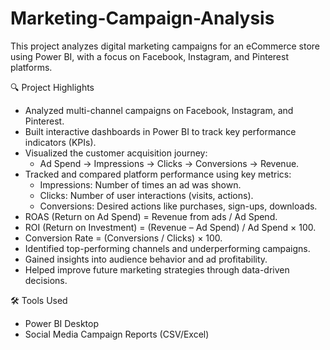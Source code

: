# Marketing-Campaign-Analysis
This project analyzes digital marketing campaigns for an eCommerce store using Power BI, with a focus on Facebook, Instagram, and Pinterest platforms.

🔍 Project Highlights
- Analyzed multi-channel campaigns on Facebook, Instagram, and Pinterest.
- Built interactive dashboards in Power BI to track key performance indicators (KPIs).
- Visualized the customer acquisition journey:
    - Ad Spend → Impressions → Clicks → Conversions → Revenue.
- Tracked and compared platform performance using key metrics:
    - Impressions: Number of times an ad was shown.
    - Clicks: Number of user interactions (visits, actions).
    - Conversions: Desired actions like purchases, sign-ups, downloads.
- ROAS (Return on Ad Spend) = Revenue from ads / Ad Spend.
- ROI (Return on Investment) = (Revenue – Ad Spend) / Ad Spend × 100.
- Conversion Rate = (Conversions / Clicks) × 100.
- Identified top-performing channels and underperforming campaigns.
- Gained insights into audience behavior and ad profitability.
- Helped improve future marketing strategies through data-driven decisions.

🛠 Tools Used
- Power BI Desktop
- Social Media Campaign Reports (CSV/Excel)

